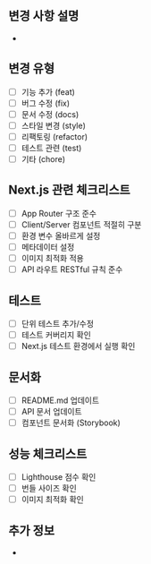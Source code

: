 ## 변경 사항 설명
- 

## 변경 유형
- [ ] 기능 추가 (feat)
- [ ] 버그 수정 (fix)
- [ ] 문서 수정 (docs)
- [ ] 스타일 변경 (style)
- [ ] 리팩토링 (refactor)
- [ ] 테스트 관련 (test)
- [ ] 기타 (chore)

## Next.js 관련 체크리스트
- [ ] App Router 구조 준수
- [ ] Client/Server 컴포넌트 적절히 구분
- [ ] 환경 변수 올바르게 설정
- [ ] 메타데이터 설정
- [ ] 이미지 최적화 적용
- [ ] API 라우트 RESTful 규칙 준수

## 테스트
- [ ] 단위 테스트 추가/수정
- [ ] 테스트 커버리지 확인
- [ ] Next.js 테스트 환경에서 실행 확인

## 문서화
- [ ] README.md 업데이트
- [ ] API 문서 업데이트
- [ ] 컴포넌트 문서화 (Storybook)

## 성능 체크리스트
- [ ] Lighthouse 점수 확인
- [ ] 번들 사이즈 확인
- [ ] 이미지 최적화 확인

## 추가 정보
- 